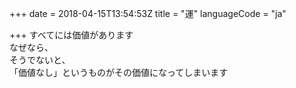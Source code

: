 +++
date = 2018-04-15T13:54:53Z
title = "運"
languageCode = "ja"

+++
すべてには価値があります  
なぜなら、  
そうでないと、    
「価値なし」というものがその価値になってしまいます